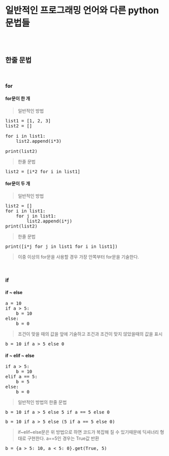 # 일반적인 프로그래밍 언어와 다른 python 문법들
</br></br>

## 한줄 문법
</br>

### for

#### for문이 한 개
> 일반적인 방법
<pre>list1 = [1, 2, 3]
list2 = []

for i in list1:
    list2.append(i*3)
    
print(list2)</pre>
> 한줄 문법
<pre>list2 = [i*2 for i in list1]</pre>

#### for문이 두 개
> 일반적인 방법
<pre>list2 = []
for i in list1:
    for j in list1:
        list2.append(i*j)
print(list2)</pre>
> 한줄 문법
<pre>print([i*j for j in list1 for i in list1])</pre>
> 이중 이상의 for문을 사용할 경우 가장 안쪽부터 for문을 기술한다.

</br>

### if

#### if ~ else
<pre>a = 10
if a > 5:
    b = 10
else:
    b = 0</pre>
> 조건이 맞을 때의 값을 앞에 기술하고 조건과 조건이 맞지 않았을때의 값을 표시
<pre>b = 10 if a > 5 else 0</pre>

#### if ~ elif ~ else
<pre>if a > 5:
    b = 10
elif a == 5:
    b = 5
else:
    b = 0</pre>
> 일반적인 방법의 한줄 문법
<pre>b = 10 if a > 5 else 5 if a == 5 else 0</pre>
<pre>b = 10 if a > 5 else (5 if a == 5 else 0)</pre>
> if~elif~else문은 위 방법으로 하면 코드가 복잡해 질 수 있기때문에 딕셔너리 형태로 구현한다. a==5인 경우는 True값 반환
<pre>b = {a > 5: 10, a < 5: 0}.get(True, 5)</pre>
